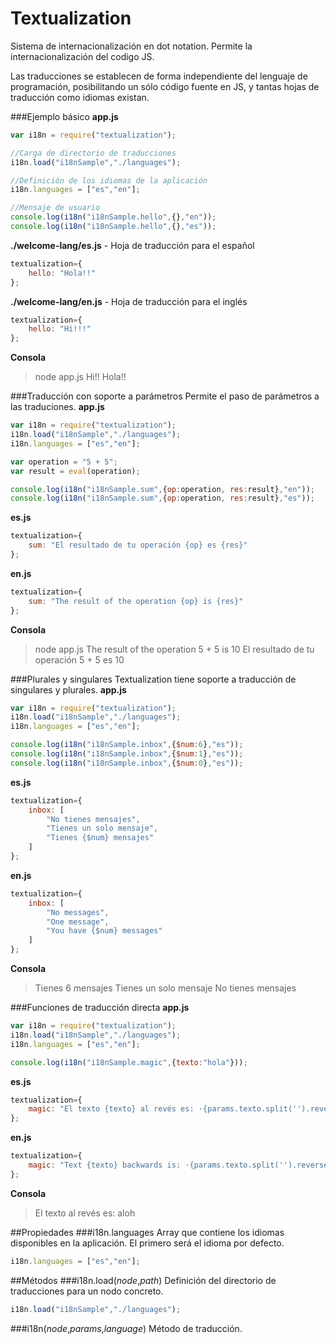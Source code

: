 # Textualization
Sistema de internacionalización en dot notation. Permite la internacionalización del codigo JS.

Las traducciones se establecen de forma independiente del lenguaje de programación, posibilitando un sólo código fuente en JS, y tantas hojas de traducción como idiomas existan.

###Ejemplo básico
**app.js**
```javascript
var i18n = require("textualization");

//Carga de directorio de traducciones
i18n.load("i18nSample","./languages");

//Definición de los idiomas de la aplicación
i18n.languages = ["es","en"];

//Mensaje de usuario
console.log(i18n("i18nSample.hello",{},"en"));
console.log(i18n("i18nSample.hello",{},"es"));

```

**./welcome-lang/es.js** - Hoja de traducción para el español
```javascript
textualization={
	hello: "Hola!!"
};
```

**./welcome-lang/en.js** - Hoja de traducción para el inglés
```javascript
textualization={
	hello: "Hi!!!"
};
```

**Consola**
> node app.js
> Hi!!
> Hola!!



###Traducción con soporte a parámetros 
Permite el paso de parámetros a las traduciones.
**app.js**
```javascript
var i18n = require("textualization");
i18n.load("i18nSample","./languages"); 
i18n.languages = ["es","en"];

var operation = "5 + 5";
var result = eval(operation);

console.log(i18n("i18nSample.sum",{op:operation, res:result},"en"));
console.log(i18n("i18nSample.sum",{op:operation, res:result},"es"));
```

**es.js**
```javascript
textualization={
	sum: "El resultado de tu operación {op} es {res}"
};
```

**en.js**
```javascript
textualization={
	sum: "The result of the operation {op} is {res}"
};
```

**Consola**
> node app.js
> The result of the operation 5 + 5 is 10
> El resultado de tu operación 5 + 5 es 10

###Plurales y singulares
Textualization tiene soporte a traducción de singulares y plurales.
**app.js**
```javascript
var i18n = require("textualization");
i18n.load("i18nSample","./languages"); 
i18n.languages = ["es","en"];

console.log(i18n("i18nSample.inbox",{$num:6},"es"));
console.log(i18n("i18nSample.inbox",{$num:1},"es"));
console.log(i18n("i18nSample.inbox",{$num:0},"es"));
```

**es.js**
```javascript
textualization={
	inbox: [
		"No tienes mensajes",
		"Tienes un solo mensaje",
		"Tienes {$num} mensajes"
	]
};
```

**en.js**
```javascript
textualization={
	inbox: [
		"No messages",
		"One message",
		"You have {$num} messages"
	]
};
```

**Consola**
> Tienes 6 mensajes
> Tienes un solo mensaje
> No tienes mensajes

###Funciones de traducción directa
**app.js**
```javascript
var i18n = require("textualization");
i18n.load("i18nSample","./languages"); 
i18n.languages = ["es","en"];

console.log(i18n("i18nSample.magic",{texto:"hola"}));
```

**es.js**
```javascript
textualization={
	magic: "El texto {texto} al revés es: ·{params.texto.split('').reverse().join('')}·",
};
```
**en.js**
```javascript
textualization={
	magic: "Text {texto} backwards is: ·{params.texto.split('').reverse().join('')}·",
};
```

**Consola**
> El texto al revés es: aloh


##Propiedades
###i18n.languages
Array que contiene los idiomas disponibles en la aplicación. El primero será el idioma por defecto.
```javascript
i18n.languages = ["es","en"];
```

##Métodos
###i18n.load(*node*,*path*)
Definición del directorio de traducciones para un nodo concreto.
```javascript
i18n.load("i18nSample","./languages"); 
```

###i18n(*node*,*params*,*language*)
Método de traducción.


